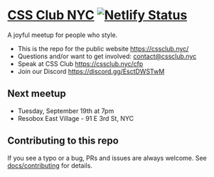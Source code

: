 # [CSS Club NYC](https://cssclub.nyc/) [![Netlify Status](https://api.netlify.com/api/v1/badges/218b3758-b7e3-4b48-b151-77346791a06a/deploy-status)](https://app.netlify.com/sites/cssclubnyc/deploys)

A joyful meetup for people who style.

- This is the repo for the public website https://cssclub.nyc/
- Questions and/or want to get involved: contact@cssclub.nyc
- Speak at CSS Club https://cssclub.nyc/cfp
- Join our Discord https://discord.gg/EsctDWSTwM

## Next meetup

- Tuesday, September 19th at 7pm
- Resobox East Village - 91 E 3rd St, NYC

## Contributing to this repo

If you see a typo or a bug, PRs and issues are always welcome. See [docs/contributing](docs/contributing.md) for details.
